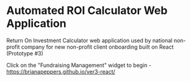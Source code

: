 # Automated ROI Calculator Web Application

Return On Investment Calculator web application used by national non-profit company for new non-profit client onboarding built on React (Prototype #3)

Click on the "Fundraising Management" widget to begin - https://brianapeppers.github.io/ver3-react/
